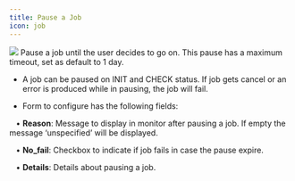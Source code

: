 ```yaml
---
title: Pause a Job
icon: job
---
```


<img src="/static/images/icons/job.png" /> Pause a job until the user decides to go on. This pause has a maximum timeout, 
set as default to 1 day. 

* A job can be paused on INIT and CHECK status. If job gets cancel or an error is produced 
while in pausing, the job will fail. 

* Form to configure has the following fields: <br />

&nbsp; &nbsp;• **Reason**: Message to display in monitor after pausing a job. If empty the message ‘unspecified’ will be displayed.<br />

&nbsp; &nbsp;• **No_fail**: Checkbox to indicate if job fails in case the pause expire.<br />

&nbsp; &nbsp;• **Details**: Details about pausing a job.<br />

